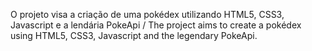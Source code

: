 O projeto visa a criação de uma pokédex utilizando HTML5, CSS3, Javascript e a lendária PokeApi / The project aims to create a pokédex using HTML5, CSS3, Javascript and the legendary PokeApi.